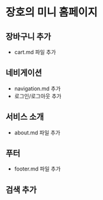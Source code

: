 # 장호의 미니 홈페이지

## 장바구니 추가
- cart.md 파일 추가

## 네비게이션
- navigation.md 추가
- 로그인/로그아웃 추가

## 서비스 소개
- about.md 파일 추가

## 푸터
- footer.md 파일 추가

## 검색 추가

